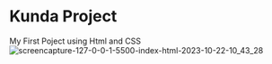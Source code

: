 # Kunda Project
My First Poject using Html and CSS
![screencapture-127-0-0-1-5500-index-html-2023-10-22-10_43_28](https://github.com/ROKAYASURESH/Kunda-Project/assets/127000485/936d1df2-7dc2-4e4a-a057-2d2af129afdc)

